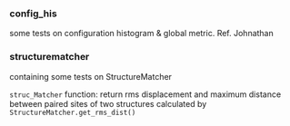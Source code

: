 ### config_his
some tests on configuration histogram & global metric. Ref. Johnathan
### structurematcher
containing some tests on StructureMatcher

`struc_Matcher` function: return rms displacement and maximum distance between paired sites of two structures calculated by `StructureMatcher.get_rms_dist()`